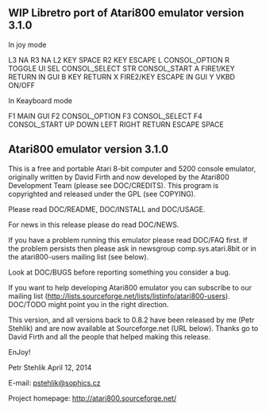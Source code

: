 WIP Libretro port of Atari800 emulator version 3.1.0
----------------------------------------------------

In joy mode

L3  NA
R3  NA 
L2  KEY SPACE
R2  KEY ESCAPE
L   CONSOL_OPTION
R   TOGGLE UI
SEL CONSOL_SELECT
STR CONSOL_START
A   FIRE1/KEY RETURN IN GUI
B   KEY RETURN 
X   FIRE2/KEY ESCAPE IN GUI
Y   VKBD ON/OFF

In Keayboard mode

F1 MAIN GUI
F2 CONSOL_OPTION
F3 CONSOL_SELECT
F4 CONSOL_START
UP
DOWN
LEFT
RIGHT
RETURN 
ESCAPE 
SPACE


Atari800 emulator version 3.1.0
-------------------------------

This is a free and portable Atari 8-bit computer and 5200 console emulator,
originally written by David Firth and now developed by the Atari800
Development Team (please see DOC/CREDITS). This program is copyrighted and
released under the GPL (see COPYING).

Please read DOC/README, DOC/INSTALL and DOC/USAGE.

For news in this release please do read DOC/NEWS.

If you have a problem running this emulator please read DOC/FAQ first.
If the problem persists then please ask in newsgroup comp.sys.atari.8bit
or in the atari800-users mailing list (see below).

Look at DOC/BUGS before reporting something you consider a bug.

If you want to help developing Atari800 emulator you can subscribe to our
mailing list (http://lists.sourceforge.net/lists/listinfo/atari800-users).
DOC/TODO might point you in the right direction.

This version, and all versions back to 0.8.2 have been released by me (Petr
Stehlik) and are now available at Sourceforge.net (URL below). Thanks
go to David Firth and all the people that helped making this release.

EnJoy!

Petr Stehlik
April 12, 2014

E-mail: pstehlik@sophics.cz

Project homepage: http://atari800.sourceforge.net/
